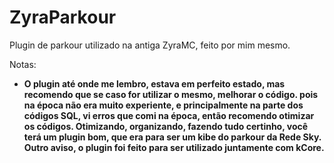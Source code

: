 # ZyraParkour
<p>Plugin de parkour utilizado na antiga ZyraMC, feito por mim mesmo.</p>

Notas:

<ul>
  <li><b>O plugin até onde me lembro, estava em perfeito estado, mas recomendo que se caso for utilizar o mesmo, melhorar o código. pois na época não era muito experiente, e principalmente na parte dos códigos SQL, vi erros que comi na época, então recomendo otimizar os códigos.
Otimizando, organizando, fazendo tudo certinho, você terá um plugin bom, que era para ser um kibe do parkour da Rede Sky.<b/></li>

 </li><b>Outro aviso, o plugin foi feito para ser utilizado juntamente com kCore.</b></li>
</ul>
